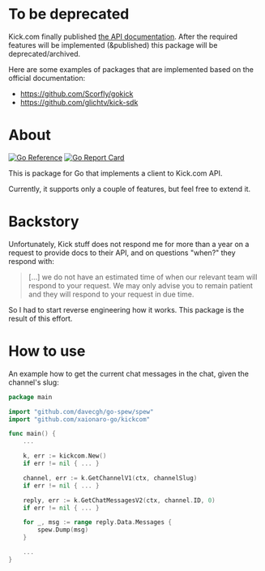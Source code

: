 # To be deprecated

Kick.com finally published [the API documentation](https://github.com/KickEngineering/KickDevDocs/). After the required features will be implemented (&published) this package will be deprecated/archived.

Here are some examples of packages that are implemented based on the official documentation:
* https://github.com/Scorfly/gokick
* https://github.com/glichtv/kick-sdk

# About

[![Go Reference](https://godoc.org/github.com/xaionaro-go/kickcom?status.svg)](https://godoc.org/github.com/xaionaro-go/kickcom)
[![Go Report Card](https://goreportcard.com/badge/github.com/xaionaro-go/kickcom?branch=main)](https://goreportcard.com/report/github.com/xaionaro-go/kickcom)

This is package for Go that implements a client to Kick.com API.

Currently, it supports only a couple of features, but feel free to extend it.

# Backstory

Unfortunately, Kick stuff does not respond me for more than a year on a request to provide docs to their API, and on questions "when?" they respond with:

> [...] we do not have an estimated time of when our relevant team will respond to your request. We may only advise you to remain patient and they will respond to your request in due time.

So I had to start reverse engineering how it works. This package is the result of this effort.

# How to use

An example how to get the current chat messages in the chat, given the channel's slug:
```go
package main

import "github.com/davecgh/go-spew/spew"
import "github.com/xaionaro-go/kickcom"

func main() {
    ...

	k, err := kickcom.New()
	if err != nil { ... }

	channel, err := k.GetChannelV1(ctx, channelSlug)
	if err != nil { ... }

	reply, err := k.GetChatMessagesV2(ctx, channel.ID, 0)
	if err != nil { ... }

	for _, msg := range reply.Data.Messages {
		spew.Dump(msg)
	}

    ...
}
```
